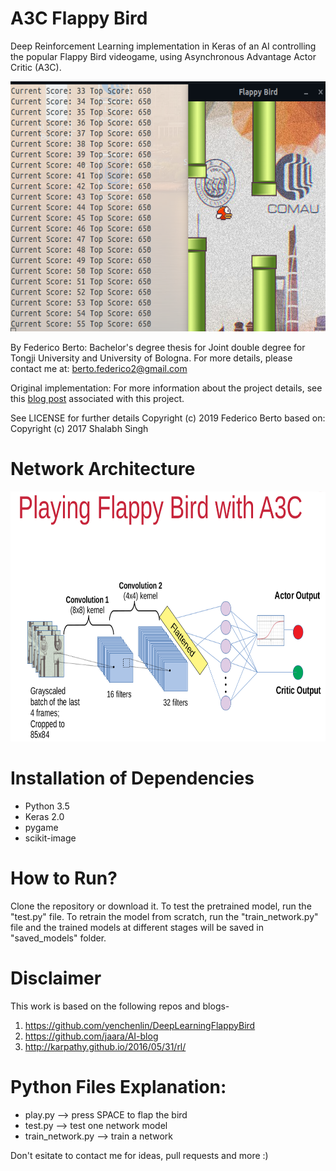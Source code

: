 # A3C Flappy Bird

Deep Reinforcement Learning implementation in Keras of an AI controlling the popular Flappy Bird videogame, using Asynchronous Advantage Actor Critic (A3C).

<p align="center">
  <img src="https://github.com/Juju-botu/a3c-flappy-bird/blob/master/assets/sprites/FlappyBackground.png" height = 400>
</p>

By Federico Berto: 
Bachelor's degree thesis for Joint double degree for Tongji University and University of Bologna. For more details, please contact me at: berto.federico2@gmail.com


Original implementation:
For more information about the project details, see this [blog post](https://shalabhsingh.github.io/Deep-RL-Flappy-Bird/) associated with this project.

See LICENSE for further details
Copyright (c) 2019 Federico Berto
based on:
Copyright (c) 2017 Shalabh Singh


# Network Architecture

<p align="center">
  <img src="https://github.com/Juju-botu/a3c-flappy-bird/blob/master/assets/sprites/A3C%20Architecture.png" height = 400>
</p>

# Installation of Dependencies
* Python 3.5
* Keras 2.0
* pygame 
* scikit-image

# How to Run?
Clone the repository or download it. To test the pretrained model, run the "test.py" file. To retrain the model from scratch, run the "train_network.py" file and the trained models at different stages will be saved in "saved_models" folder.

# Disclaimer
This work is based on the following repos and blogs-

1. https://github.com/yenchenlin/DeepLearningFlappyBird
2. https://github.com/jaara/AI-blog
3. http://karpathy.github.io/2016/05/31/rl/


# Python Files Explanation:

* play.py --> press SPACE to flap the bird
* test.py --> test one network model
* train_network.py --> train a network

Don't esitate to contact me for ideas, pull requests and more :)
